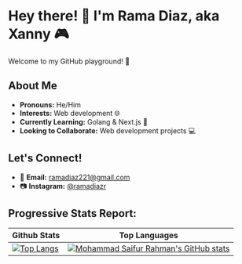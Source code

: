 # Hey there! 👋 I'm Rama Diaz, aka Xanny 🎮

Welcome to my GitHub playground! 🚀

## About Me
- **Pronouns:** He/Him
- **Interests:** Web development 🌐
- **Currently Learning:** Golang & Next.js 🚀
- **Looking to Collaborate:** Web development projects 💻

## Let's Connect!
- 📧 **Email:** [ramadiaz221@gmail.com](mailto:ramadiaz221@gmail.com)
- 📷 **Instagram:** [@ramadiazr](https://www.instagram.com/ramadiazr/)

## Progressive Stats Report:

| **Github Stats** | **Top Languages** |
| --- | --- |
| [![Top Langs](https://github-readme-stats.vercel.app/api?username=ramadiaz&theme=transparent&show_icons=true)](https://github.com/saifurrahman1193) | [![Mohammad Saifur Rahman's GitHub stats](https://github-readme-stats.vercel.app/api/top-langs?username=ramadiaz&hide=html,scss,stylus,blade,jupyter%20notebook,python,css,shell,batchfile,dockerfile,hack,visual%20basic%206.0,handlebars,plsql&theme=transparent&show_icons=true)](https://github.com/saifurrahman1193) |
